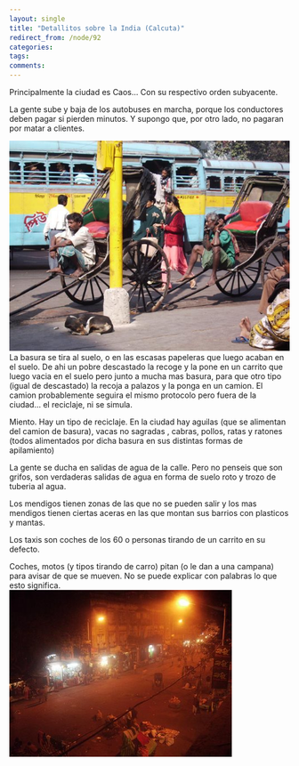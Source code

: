```yaml
---
layout: single
title: "Detallitos sobre la India (Calcuta)"
redirect_from: /node/92
categories:
tags: 
comments: 
---
```

Principalmente la ciudad es Caos... Con su respectivo orden subyacente.  

La gente sube y baja de los autobuses en marcha, porque los conductores deben pagar si pierden minutos. Y supongo que, por otro lado, no pagaran por matar a clientes.  

![](/images/posts/2005-12-29-detallitos-sobre-la-india-calcuta/3.jpg)  
La basura se tira al suelo, o en las escasas papeleras que luego acaban en el suelo. De ahi un pobre descastado la recoge y la pone en un carrito que luego vacia en el suelo pero junto a mucha mas basura, para que otro tipo (igual de descastado) la recoja a palazos y la ponga en un camion. El camion probablemente seguira el mismo protocolo pero fuera de la ciudad... el reciclaje, ni se simula.  

Miento. Hay un tipo de reciclaje. En la ciudad hay aguilas (que se alimentan del camion de basura), vacas no sagradas , cabras, pollos, ratas y ratones (todos alimentados por dicha basura en sus distintas formas de apilamiento)  

La gente se ducha en salidas de agua de la calle. Pero no penseis que son grifos, son verdaderas salidas de agua en forma de suelo roto y trozo de tuberia al agua.  

Los mendigos tienen zonas de las que no se pueden salir y los mas mendigos tienen ciertas aceras en las que montan sus barrios con plasticos y mantas.  

Los taxis son coches de los 60 o personas tirando de un carrito en su defecto.  

Coches, motos (y tipos tirando de carro) pitan (o le dan a una campana) para avisar de que se mueven. No se puede explicar con palabras lo que esto significa.  
![](/images/posts/2005-12-29-detallitos-sobre-la-india-calcuta/6.jpg)
